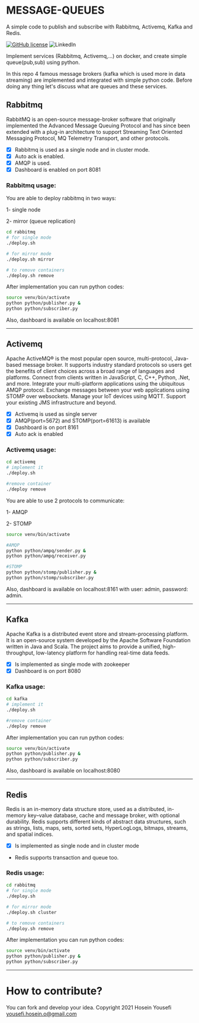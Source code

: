 # MESSAGE-QUEUES
A simple code to publish and subscribe with Rabbitmq, Activemq, Kafka and Redis.

[![GitHub license](https://img.shields.io/github/license/hosein-yousefii/message-queues)](https://github.com/hosein-yousefii/message-queues/blob/master/LICENSE)
![LinkedIn](https://shields.io/badge/style-hoseinyousefi-black?logo=linkedin&label=LinkedIn&link=https://www.linkedin.com/in/hoseinyousefi)


Implement services (Rabbitmq, Activemq,...) on docker, and create simple queue(pub,sub) using python.

In this repo 4 famous message brokers (kafka which is used more in data streaming) are implemented and integrated with simple python code. Before doing any thing let's discuss what are queues and these services.

## Rabbitmq

RabbitMQ is an open-source message-broker software that originally implemented the Advanced Message Queuing Protocol and has since been extended with a plug-in architecture to support Streaming Text Oriented Messaging Protocol, MQ Telemetry Transport, and other protocols.

- [X] Rabbitmq is used as a single node and in cluster mode.
- [X] Auto ack is enabled.
- [X] AMQP is used.
- [X] Dashboard is enabled on port 8081

### Rabbitmq usage:

You are able to deploy rabbitmq in two ways:

1- single node

2- mirror (queue replication)

```bash
cd rabbitmq
# for single mode
./deploy.sh

# for mirror mode
./deploy.sh mirror

# to remove containers
./deploy.sh remove
```

After implementation you can run python codes:

```bash
source venv/bin/activate
python python/publisher.py &
python python/subscriber.py
```

Also, dashboard is available on localhost:8081

________________________________________________

## Activemq

Apache ActiveMQ® is the most popular open source, multi-protocol, Java-based message broker. It supports industry standard protocols so users get the benefits of client choices across a broad range of languages and platforms. Connect from clients written in JavaScript, C, C++, Python, .Net, and more. Integrate your multi-platform applications using the ubiquitous AMQP protocol. Exchange messages between your web applications using STOMP over websockets. Manage your IoT devices using MQTT. Support your existing JMS infrastructure and beyond.

- [X] Activemq is used as single server
- [X] AMQP(port=5672) and STOMP(port=61613) is available
- [X] Dashboard is on port 8161
- [X] Auto ack is enabled

### Activemq usage:

```bash
cd activemq
# implement it
./deploy.sh

#remove container
./deploy remove
```

You are able to use 2 protocols to communicate:

1- AMQP

2- STOMP

```bash
source venv/bin/activate

#AMQP
python python/ampq/sender.py &
python python/ampq/receiver.py

#STOMP
python python/stomp/publisher.py &
python python/stomp/subscriber.py
```

Also, dashboard is available on localhost:8161 with user: admin, password: admin.

__________________________________________________

## Kafka

Apache Kafka is a distributed event store and stream-processing platform. It is an open-source system developed by the Apache Software Foundation written in Java and Scala. The project aims to provide a unified, high-throughput, low-latency platform for handling real-time data feeds.

- [X] Is implemented as single mode with zookeeper
- [X] Dashboard is on port 8080

### Kafka usage:

```bash
cd kafka
# implement it
./deploy.sh

#remove container
./deploy remove
```

After implementation you can run python codes:

```bash
source venv/bin/activate
python python/publisher.py &
python python/subscriber.py
```

Also, dashboard is available on localhost:8080

____________________________________________

## Redis

Redis is an in-memory data structure store, used as a distributed, in-memory key–value database, cache and message broker, with optional durability. Redis supports different kinds of abstract data structures, such as strings, lists, maps, sets, sorted sets, HyperLogLogs, bitmaps, streams, and spatial indices.

- [X] Is implemented as single node and in cluster mode

 * Redis supports transaction and queue too.

### Redis usage:

```bash
cd rabbitmq
# for single mode
./deploy.sh

# for mirror mode
./deploy.sh cluster

# to remove containers
./deploy.sh remove
```

After implementation you can run python codes:

```bash
source venv/bin/activate
python python/publisher.py &
python python/subscriber.py
```

__________________________________________________


# How to contribute?

You can fork and develop your idea.
Copyright 2021 Hosein Yousefi <yousefi.hosein.o@gmail.com>





